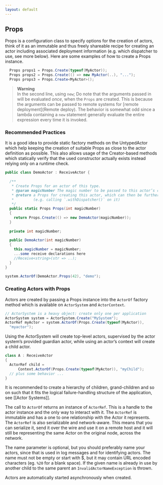 ```yaml
---
layout: default
---
```

## Props

Props is a configuration class to specify options for the creation of actors, think of it as an immutable and thus freely shareable recipe for creating an actor including associated deployment information (e.g. which dispatcher to use, see more below). Here are some examples of how to create a Props instance.
```csharp
  Props props1 = Props.Create(typeof(MyActor));
  Props props2 = Props.Create(() => new MyActor(..), "...");
  Props props3 = Props.Create<MyActor>();
```

>**Warning**<br/>
In the second line, using `new`; Do note that the arguments passed in will be evaluated *once*, when the `Props` are created. 
This is because the arguments can be passed to remote systems for [remote deployment](Remote deploy).
The behavior is somewhat odd since a lambda containing a `new` statement generally evaluate the entire expression every time it is invoked.

### Recommended Practices
It is a good idea to provide static factory methods on the UntypedActor which help keeping the creation of suitable Props as close to the actor definition as possible. This also allows usage of the Creator-based methods which statically verify that the used constructor actually exists instead relying only on a runtime check.
```csharp
public class DemoActor : ReceiveActor {
  
  /**
   * Create Props for an actor of this type.
   * @param magicNumber The magic number to be passed to this actor’s constructor.
   * @return a Props for creating this actor, which can then be further configured
   *         (e.g. calling `.withDispatcher()` on it)
   */
  public static Props Props(int magicNumber) 
  {
    return Props.Create(() => new DemoActor(magicNumber));
  }
  
  private int magicNumber;
 
  public DemoActor(int magicNumber) 
  {
    this.magicNumber = magicNumber;
    ...some receive declarations here
    //Receive<string>(str => ..);
  }
}
 
system.ActorOf(DemoActor.Props(42), "demo");
```
### Creating Actors with Props
Actors are created by passing a Props instance into the `ActorOf` factory method which is available on `ActorSystem` and `ActorContext`.

```csharp
// ActorSystem is a heavy object: create only one per application
ActorSystem system = ActorSystem.Create("MySystem");
ActorRef myActor = system.ActorOf(Props.Create(typeof(MyActor)),
  "myactor");
```
Using the ActorSystem will create top-level actors, supervised by the actor system’s provided guardian actor, while using an actor’s context will create a child actor.

```csharp
class A : ReceiveActor 
{
  ActorRef child =
      Context.ActorOf(Props.Create(typeof(MyActor)), "myChild");
  // plus some behavior ...
}
```
It is recommended to create a hierarchy of children, grand-children and so on such that it fits the logical failure-handling structure of the application, see [[Actor Systems]].

The call to `ActorOf` returns an instance of `ActorRef`. This is a handle to the actor instance and the only way to interact with it. The `ActorRef` is immutable and has a one to one relationship with the Actor it represents. The `ActorRef` is also serializable and network-aware. This means that you can serialize it, send it over the wire and use it on a remote host and it will still be representing the same Actor on the original node, across the network.

The name parameter is optional, but you should preferably name your actors, since that is used in log messages and for identifying actors. The name must not be empty or start with $, but it may contain URL encoded characters (eg. `%20` for a blank space). If the given name is already in use by another child to the same parent an `InvalidActorNameException` is thrown.

Actors are automatically started asynchronously when created.
